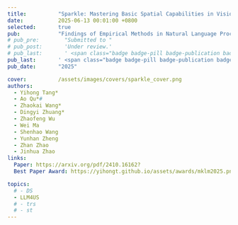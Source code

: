 ```yaml
---
title:          "Sparkle: Mastering Basic Spatial Capabilities in Vision Language Models Elicits Generalization to Composite Spatial Reasoning"
date:           2025-06-13 00:01:00 +0800
selected:       true
pub:            "Findings of Empirical Methods in Natural Language Processing (EMNLP) 2025 & IJCAI MKLM"
# pub_pre:        "Submitted to "
# pub_post:       'Under review.'
# pub_last:       ' <span class="badge badge-pill badge-publication badge-success">Spotlight</span>'
pub_last:       ' <span class="badge badge-pill badge-publication badge-success">Best Paper Award</span>'
pub_date:       "2025"

cover:          /assets/images/covers/sparkle_cover.png
authors:
  - Yihong Tang*
  - Ao Qu*#
  - Zhaokai Wang*
  - Dingyi Zhuang*
  - Zhaofeng Wu
  - Wei Ma
  - Shenhao Wang
  - Yunhan Zheng
  - Zhan Zhao
  - Jinhua Zhao
links:
  Paper: https://arxiv.org/pdf/2410.16162?
  Best Paper Award: https://yihongt.github.io/assets/awards/mklm2025.png

topics:
  # - DS
  - LLM4US
  # - trs
  # - st
---
```

